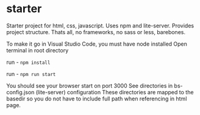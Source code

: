 # starter
Starter project for html, css, javascript. Uses npm and lite-server. Provides project structure. Thats all, no frameworks, no sass or less, barebones.

To make it go in Visual Studio Code, you must have node installed
Open terminal in root directory

run - `npm install`

run - `npm run start`

You should see your browser start on port 3000
See directories in bs-config.json (lite-server) configuration
These directories are mapped to the basedir so you do not have to include full path when referencing in html page.


